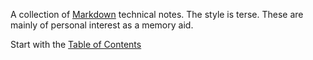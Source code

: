 A collection of [Markdown](http://daringfireball.net/projects/markdown/) technical notes. The style is terse. These are mainly of personal interest as a memory aid.

Start with the [Table of Contents](index.md)
